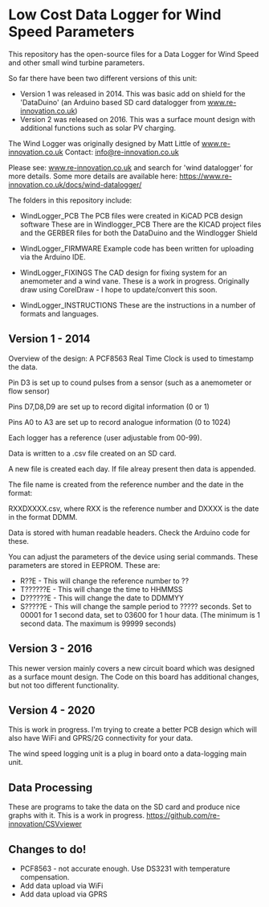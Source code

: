# Low Cost Data Logger for Wind Speed Parameters
This repository has the open-source files for a Data Logger for Wind Speed and other small wind turbine parameters.

So far there have been two different versions of this unit:
* Version 1 was released in 2014. This was basic add on shield for the 'DataDuino' (an Arduino based SD card datalogger from www.re-innovation.co.uk)
* Version 2 was released on 2016. This was a surface mount design with additional functions such as solar PV charging.

The Wind Logger was originally designed by Matt Little of www.re-innovation.co.uk
Contact: info@re-innovation.co.uk

Please see: www.re-innovation.co.uk and search for 'wind datalogger' for more details.
Some more details are available here:
https://www.re-innovation.co.uk/docs/wind-datalogger/

The folders in this repository include:
	
* WindLogger_PCB
The PCB files were created in KiCAD PCB design software
These are in Windlogger_PCB
There are the KICAD project files and the GERBER files for both the DataDuino and the Windlogger Shield	

* WindLogger_FIRMWARE
Example code has been written for uploading via the Arduino IDE.

* WindLogger_FIXINGS
The CAD design for fixing system for an anemometer and a wind vane.
These is a work in progress. Originally draw using CorelDraw - I hope to update/convert this soon.
	
* WindLogger_INSTRUCTIONS
These are the instructions in a number of formats and languages.

## Version 1 - 2014
Overview of the design:
  A PCF8563 Real Time Clock is used to timestamp the data.

  Pin D3 is set up to cound pulses from a sensor (such as a anemometer or flow sensor)
 
  Pins D7,D8,D9 are set up to record digital information (0 or 1)
  
  Pins A0 to A3 are set up to record analogue information (0 to 1024)
  
  Each logger has a reference (user adjustable from 00-99).
  
  Data is written to a .csv file created on an SD card.
  
  A new file is created each day. If file alreay present then data is appended.
  
  The file name is created from the reference number and the date in the format:
  
  RXXDXXXX.csv, where RXX is the reference number and DXXXX is the date in the format DDMM. 
  
  Data is stored with human readable headers. Check the Arduino code for these.
  
  You can adjust the parameters of the device using serial commands. These parameters are stored in EEPROM.
  These are:
  * R??E - This will change the reference number to ??
  * T??????E - This will change the time to HHMMSS
  * D??????E - This will change the date to DDMMYY
  * S?????E - This will change the sample period to ????? seconds. Set to 00001 for 1 second data, set to 03600 for 1 hour data. (The minimum is 1 second data. The maximum is 99999 seconds)

## Version 3 - 2016
 
This newer version mainly covers a new circuit board which was designed as a surface mount design. The Code on this board has additional changes, but not too different functionality.

## Version 4 - 2020

This is work in progress. I'm trying to create a better PCB design which will also have WiFi and GPRS/2G connectivity for your data.

The wind speed logging unit is a plug in board onto a data-logging main unit.


##  Data Processing
These are programs to take the data on the SD card and produce nice graphs with it.
This is a work in progress.
https://github.com/re-innovation/CSVviewer

 
## Changes to do!

* PCF8563 - not accurate enough. Use DS3231 with temperature compensation.
* Add data upload via WiFi
* Add data upload via GPRS

